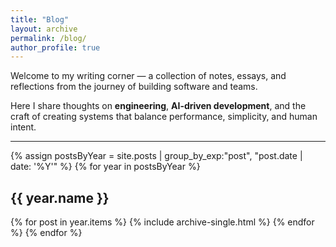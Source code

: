```yaml
---
title: "Blog"
layout: archive
permalink: /blog/
author_profile: true
---
```


Welcome to my writing corner — a collection of notes, essays, and reflections from the journey of building software and teams.

Here I share thoughts on **engineering**, **AI-driven development**, and the craft of creating systems that balance performance, simplicity, and human intent.

---

{% assign postsByYear = site.posts | group_by_exp:"post", "post.date | date: '%Y'" %}
{% for year in postsByYear %}

  <h2>{{ year.name }}</h2>
  {% for post in year.items %}
    {% include archive-single.html %}
  {% endfor %}
{% endfor %}
